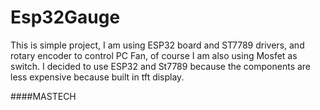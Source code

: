 # Esp32Gauge
This is simple project, I am using ESP32 board and ST7789 drivers, and rotary encoder to control PC Fan, of course I am also using Mosfet as switch. I decided to use ESP32 and St7789 because the components are less expensive  because built in tft display.

####MASTECH
